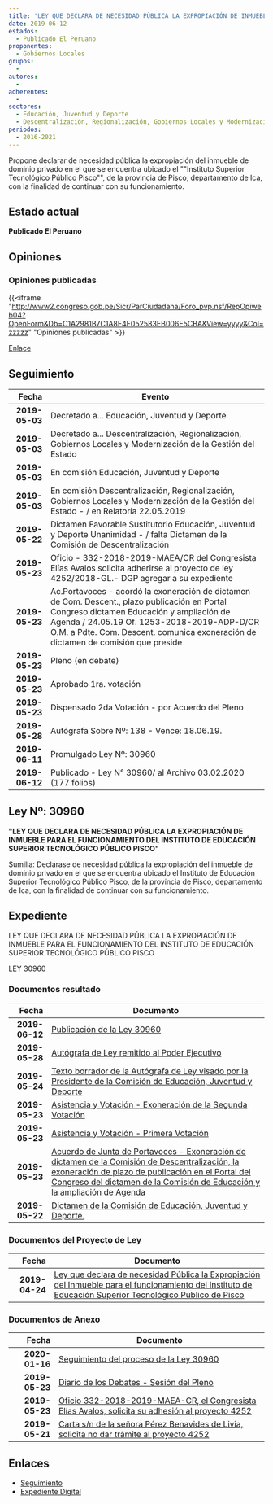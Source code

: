 ```yaml
---
title: 'LEY QUE DECLARA DE NECESIDAD PÚBLICA LA EXPROPIACIÓN DE INMUEBLE PARA EL FUNCIONAMIENTO DEL "INSTITUTO DE EDUCACIÓN SUPERIOR TECNOLÓGICO PÚBLICO PISCO"'
date: 2019-06-12
estados: 
  - Publicado El Peruano
proponentes: 
  - Gobiernos Locales
grupos: 
  - 
autores: 
  - 
adherentes: 
  - 
sectores: 
  - Educación, Juventud y Deporte
  - Descentralización, Regionalización, Gobiernos Locales y Modernización de la Gestión del Estado
periodos: 
  - 2016-2021
---
```


Propone declarar de necesidad pública la expropiación del inmueble de dominio privado en el que se encuentra ubicado el ""Instituto Superior Tecnológico Público Pisco"", de la provincia de Pisco, departamento de Ica, con la finalidad de continuar con su funcionamiento.


## Estado actual

**Publicado El Peruano**

## Opiniones

### Opiniones publicadas

{{<iframe "http://www2.congreso.gob.pe/Sicr/ParCiudadana/Foro_pvp.nsf/RepOpiweb04?OpenForm&Db=C1A2981B7C1A8F4F052583EB006E5CBA&View=yyyy&Col=zzzzz" "Opiniones publicadas" >}}

[Enlace](http://www2.congreso.gob.pe/Sicr/ParCiudadana/Foro_pvp.nsf/RepOpiweb04?OpenForm&Db=C1A2981B7C1A8F4F052583EB006E5CBA&View=yyyy&Col=zzzzz)

## Seguimiento

| Fecha | Evento |
|------:|--------|
| **2019-05-03** | Decretado a... Educación, Juventud y Deporte|
| **2019-05-03** | Decretado a... Descentralización, Regionalización, Gobiernos Locales y Modernización de la Gestión del Estado|
| **2019-05-03** | En comisión Educación, Juventud y Deporte|
| **2019-05-03** | En comisión Descentralización, Regionalización, Gobiernos Locales y Modernización de la Gestión del Estado - / en Relatoría 22.05.2019|
| **2019-05-22** | Dictamen Favorable Sustitutorio Educación, Juventud y Deporte Unanimidad - / falta Dictamen de la Comisión de Descentralización|
| **2019-05-23** | Oficio - 332-2018-2019-MAEA/CR del Congresista Elías Avalos solicita adherirse al proyecto de ley 4252/2018-GL.- DGP agregar a su expediente|
| **2019-05-23** | Ac.Portavoces - acordó la exoneración de dictamen de Com. Descent., plazo publicación en Portal Congreso dictamen Educación y ampliación de Agenda / 24.05.19 Of. 1253-2018-2019-ADP-D/CR O.M. a Pdte. Com. Descent. comunica exoneración de dictamen de comisión que preside|
| **2019-05-23** | Pleno (en debate)|
| **2019-05-23** | Aprobado 1ra. votación|
| **2019-05-23** | Dispensado 2da Votación - por Acuerdo del Pleno|
| **2019-05-28** | Autógrafa Sobre Nº: 138 - Vence: 18.06.19.|
| **2019-06-11** | Promulgado Ley Nº: 30960|
| **2019-06-12** | Publicado - Ley N° 30960/ al Archivo 03.02.2020 (177 folios)|

## Ley Nº: 30960

**"LEY QUE DECLARA DE NECESIDAD PÚBLICA LA EXPROPIACIÓN DE INMUEBLE PARA EL FUNCIONAMIENTO DEL INSTITUTO DE EDUCACIÓN SUPERIOR TECNOLÓGICO PÚBLICO PISCO"**

Sumilla: Declárase de necesidad pública la expropiación del inmueble de dominio privado en el que se encuentra ubicado el Instituto de Educación Superior Tecnológico Público Pisco, de la provincia de Pisco, departamento de Ica, con la finalidad de continuar con su funcionamiento.


## Expediente

LEY QUE DECLARA DE NECESIDAD PÚBLICA LA EXPROPIACIÓN DE INMUEBLE PARA EL FUNCIONAMIENTO DEL INSTITUTO DE EDUCACIÓN SUPERIOR TECNOLÓGICO PÚBLICO PISCO

LEY 30960


### Documentos resultado

| Fecha | Documento |
|------:|--------|
| **2019-06-12** | [Publicación de la Ley 30960](http://www.leyes.congreso.gob.pe/Documentos/2016_2021/ADLP/Normas_Legales/30960-LEY.pdf) |
| **2019-05-28** | [Autógrafa de Ley remitido al Poder Ejecutivo](http://www.leyes.congreso.gob.pe/Documentos/2016_2021/ADLP/Texto_Aprobado/AU0425220190528.pdf) |
| **2019-05-24** | [Texto borrador de la Autógrafa de Ley visado por la Presidente de la Comisión de Educación, Juventud y Deporte](http://www.leyes.congreso.gob.pe/Documentos/2016_2021/Texto_Borrador_de_Autografa/BAU0425220190524.pdf) |
| **2019-05-23** | [Asistencia y Votación - Exoneración de la Segunda Votación](http://www.leyes.congreso.gob.pe/Documentos/2016_2021/Asistencia_y_Votacion/Proyectos_de_Ley/Exoneracion_de_Segunda_Votacion/ESV0425220190523.pdf) |
| **2019-05-23** | [Asistencia y Votación - Primera Votación](http://www.leyes.congreso.gob.pe/Documentos/2016_2021/Asistencia_y_Votacion/Proyectos_de_Ley/AV0425220190523.pdf) |
| **2019-05-23** | [Acuerdo de Junta de Portavoces - Exoneración de dictamen de la Comisión de Descentralización, la exoneración de plazo de publicación en el Portal del Congreso del dictamen de la Comisión de Educación y la ampliación de Agenda](http://www.leyes.congreso.gob.pe/Documentos/2016_2021/Acuerdos/Junta_Portavoces/AJP0425220190523.pdf) |
| **2019-05-22** | [Dictamen de la Comisión de Educación, Juventud y Deporte.](http://www.leyes.congreso.gob.pe/Documentos/2016_2021/Dictamenes/Proyectos_de_Ley/04252DC10MAY20190522.pdf) |

### Documentos del Proyecto de Ley

| Fecha | Documento |
|------:|--------|
| **2019-04-24** | [Ley que declara de necesidad Pública la Expropiación del Inmueble para el funcionamiento del Instituto de Educación Superior Tecnológico Publico de Pisco](http://www.leyes.congreso.gob.pe/Documentos/2016_2021/Proyectos_de_Ley_y_de_Resoluciones_Legislativas/PL0425220190425.pdf) |

### Documentos de Anexo

| Fecha | Documento |
|------:|--------|
| **2020-01-16** | [Seguimiento del proceso de la Ley 30960](http://www.leyes.congreso.gob.pe/Documentos/2016_2021/Seguimiento_de_Proyectos_de_Ley/04252PL20200116.pdf) |
| **2019-05-23** | [Diario de los Debates - Sesión del Pleno](http://www2.congreso.gob.pe/Sicr/DiarioDebates/Publicad.nsf/SesionesPleno/05256D6E0073DFE90525840400716710/$FILE/SLO-2018-10.pdf) |
| **2019-05-23** | [Oficio 332-2018-2019-MAEA-CR, el Congresista Elías Avalos, solicita su adhesión al proyecto 4252](http://www.leyes.congreso.gob.pe/Documentos/2016_2021/Adhesiones/Proyectos_de_Ley/OFICIO-332-2018-2019-MAEA-CR.pdf) |
| **2019-05-21** | [Carta s/n de la señora Pérez Benavides de Livia, solicita no dar trámite al proyecto 4252](http://www.leyes.congreso.gob.pe/Documentos/2016_2021/Oficios/Otras_Instituciones/CARTA-S-N-20190521.pdf) |

## Enlaces 

- [Seguimiento](http://www2.congreso.gob.pe/Sicr/TraDocEstProc/CLProLey2016.nsf/f7fff46988ca05b1052578e100829cc7/458a6a150af68f2c052583eb00710a95?OpenDocument)
- [Expediente Digital](http://www2.congreso.gob.pe/Sicr/TraDocEstProc/CLProLey2016.nsf/f7fff46988ca05b1052578e100829cc7/458a6a150af68f2c052583eb00710a95?OpenDocument&Click=05257FB7005EB655.eb71d0cf91d8294e05256cdf006b5706/$Body/0.1C6C)
